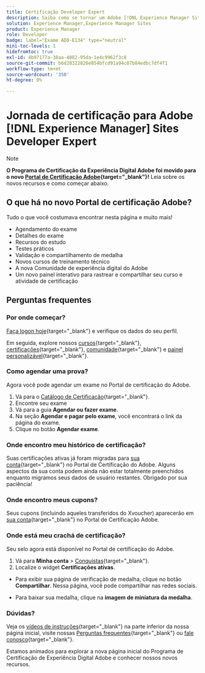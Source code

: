 ```yaml
---
title: Certificação Developer Expert
description: Saiba como se tornar um Adobe [!DNL Experience Manager Sites] Expert certificado.
solution: Experience Manager,Experience Manager Sites
product: Experience Manager
role: Developer
badge: label="Exame AD0-E134" type="neutral"
mini-toc-levels: 1
hidefromtoc: true
exl-id: 4b97177a-38aa-4082-95da-1e4c9962f3c8
source-git-commit: b6d28322826e854bfcd91a94c07b84edbc7df4f1
workflow-type: tm+mt
source-wordcount: '350'
ht-degree: 0%

---
```


# Jornada de certificação para Adobe [!DNL Experience Manager] Sites Developer Expert

>[!NOTE]
>
>**O Programa de Certificação da Experiência Digital Adobe foi movido para o novo [Portal de Certificação Adobe](https://certification.adobe.com/){target="_blank"}!** Leia sobre os novos recursos e como começar abaixo.

## O que há no novo Portal de certificação Adobe?

Tudo o que você costumava encontrar nesta página e muito mais!

* Agendamento do exame
* Detalhes do exame
* Recursos do estudo
* Testes práticos
* Validação e compartilhamento de medalha
* Novos cursos de treinamento técnico
* A nova Comunidade de experiência digital do Adobe
* Um novo painel interativo para rastrear e compartilhar seu curso e atividade de certificação

## Perguntas frequentes

### Por onde começar?

[Faça logon hoje](https://certification.adobe.com/){target="_blank"} e verifique os dados do seu perfil.

Em seguida, explore nossos [cursos](https://certification.adobe.com/courses/?/courses){target="_blank"}, [certificações](https://certification.adobe.com/certifications){target="_blank"}, [comunidade](https://certification.adobe.com/community/){target="_blank"} e [painel personalizável](https://certification.adobe.com/user/dashboard){target="_blank"}.

### Como agendar uma prova?

Agora você pode agendar um exame no Portal de certificação do Adobe.

1. Vá para o [Catálogo de Certificação](https://certification.adobe.com/certifications){target="_blank"}.
2. Encontre seu exame
3. Vá para a guia **Agendar ou fazer exame**.
4. Na seção **Agendar e pagar pelo exame**, você encontrará o link da página do exame.
5. Clique no botão **Agendar exame**.

### Onde encontro meu histórico de certificação?

Suas certificações ativas já foram migradas para [sua conta](https://certification.adobe.com/user/certifications){target="_blank"} no Portal de Certificação do Adobe. Alguns aspectos da sua conta podem ainda não estar totalmente preenchidos enquanto migramos seus dados de usuário restantes. Obrigado por sua paciência!

### Onde encontro meus cupons?

Seus cupons (incluindo aqueles transferidos do Xvoucher) aparecerão em [sua conta](https://certification.adobe.com/user/purchases){target="_blank"} no Portal de Certificação Adobe.

### Onde está meu crachá de certificação?

Seu selo agora está disponível no Portal de certificação do Adobe.

1. Vá para **Minha conta** > [Conquistas](https://certification.adobe.com/user/achievements?%2Fuser%2Fachievements){target="_blank"}.
2. Localize o widget **Certificações ativas**.

* Para exibir sua página de verificação de medalha, clique no botão **Compartilhar**. Nessa página, você pode compartilhar nas redes sociais.

* Para baixar sua medalha, clique na **imagem de miniatura da medalha**.

### Dúvidas?

Veja os [vídeos de instruções](https://certification.adobe.com/#){target="_blank"} na parte inferior da nossa página inicial, visite nossas [Perguntas frequentes](https://certification.adobe.com/support/faq){target="_blank"} ou [fale conosco](https://certification.adobe.com/support/contactus){target="_blank"}.

Estamos animados para explorar a nova página inicial do Programa de Certificação de Experiência Digital Adobe e conhecer nossos novos recursos.

<!-- 

## Exam details {#exam-details}

* Level: Expert (1-3 years' experience)
* Passing Score: 26/50
* Time: 100 mins
* Delivery: Online proctored (requires camera access)
* Available languages: English, Japanese
* Cost: $225 (global) / $150 (India)
* Exam ID: AD0-E134 (English), AD0-E134-J (Japanese)

{{questions}}

-->
